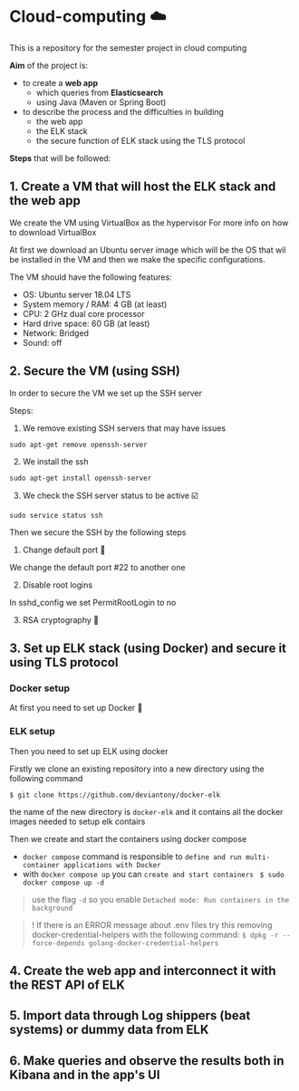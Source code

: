 # Cloud-computing ☁️
This is a repository for the semester project in cloud computing

**Aim** of the project is:
- to create a **web app** 
  - which queries from **Elasticsearch**
  - using Java (Maven or Spring Boot)
- to describe the process and the difficulties in building
  - the web app
  - the ELK stack
  - the secure function of ELK stack using the TLS protocol

**Steps** that will be followed:
## 1. Create a VM that will host the ELK stack and the web app
We create the VM using VirtualBox as the hypervisor
For more info on how to download VirtualBox

At first we download an Ubuntu server image which will be the OS that wil be installed in the VM and then we make the specific configurations.

The VM should have the following features:
- OS: Ubuntu server 18.04 LTS
- System memory / RAM: 4 GB (at least)
- CPU: 2 GHz dual core processor
- Hard drive space: 60 GB (at least)
- Network: Bridged
- Sound: off

## 2. Secure the VM (using SSH)
In order to secure the VM we set up the SSH server

Steps:

1. We remove existing SSH servers that may have issues

`sudo apt-get remove openssh-server`

2. We install the ssh 

`sudo apt-get install openssh-server`

3. We check the SSH server status to be active ☑️

`sudo service status ssh`


Then we secure the SSH by the following steps

1. Change default port 🚪

We change the default port #22 to another one


2. Disable root logins 

In sshd_config we set PermitRootLogin to no

3. RSA cryptography 🔐 



## 3. Set up ELK stack (using Docker) and secure it using TLS protocol

### Docker setup
At first you need to set up Docker 🐳


### ELK setup
Then you need to set up ELK using docker

Firstly we clone an existing repository into a new directory using the following command

`$ git clone https://github.com/deviantony/docker-elk `

the name of the new directory is `docker-elk` and it contains all the docker images needed to setup elk contairs

Then we create and start the containers using docker compose
- `docker compose` command is responsible to `define and run multi-container applications with Docker`
- with `docker compose up` you can `create and start containers`
` $ sudo docker compose up -d`
> use the flag `-d` so you enable `Detached mode: Run containers in the background`

> ! If there is an ERROR message about .env files try this removing docker-credential-helpers with the following command:
> `$ dpkg -r --force-depends golang-docker-credential-helpers `


## 4. Create the web app and interconnect it with the REST API of ELK


## 5. Import data through Log shippers (beat systems) or dummy data from ELK


## 6. Make queries and observe the results both in Kibana and in the app's UI
